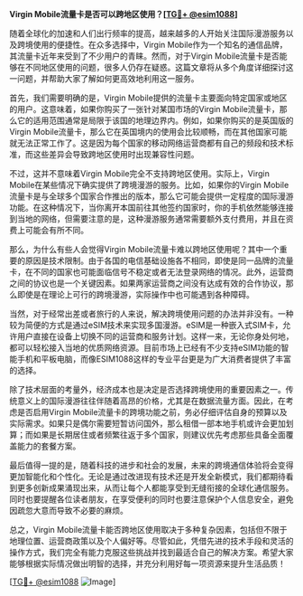 **Virgin Mobile流量卡是否可以跨地区使用？[[TG💪+ @esim1088](https://t.me/s/esim1088)]**

随着全球化的加速和人们出行频率的提高，越来越多的人开始关注国际漫游服务以及跨境使用的便捷性。在众多选择中，Virgin Mobile作为一个知名的通信品牌，其流量卡近年来受到了不少用户的青睐。然而，对于Virgin Mobile流量卡是否能够在不同地区使用的问题，很多人仍存在疑惑。这篇文章将从多个角度详细探讨这一问题，并帮助大家了解如何更高效地利用这一服务。

首先，我们需要明确的是，Virgin Mobile提供的流量卡主要面向特定国家或地区的用户。这意味着，如果你购买了一张针对某国市场的Virgin Mobile流量卡，那么它的适用范围通常是局限于该国的地理边界内。例如，如果你购买的是英国版的Virgin Mobile流量卡，那么它在英国境内的使用会比较顺畅，而在其他国家可能就无法正常工作了。这是因为每个国家的移动网络运营商都有自己的频段和技术标准，而这些差异会导致跨地区使用时出现兼容性问题。

不过，这并不意味着Virgin Mobile完全不支持跨地区使用。实际上，Virgin Mobile在某些情况下确实提供了跨境漫游的服务。比如，如果你的Virgin Mobile流量卡是与全球多个国家合作推出的版本，那么它可能会提供一定程度的国际漫游功能。在这种情况下，当你离开本国前往其他签约国家时，你的手机依然能够连接到当地的网络，但需要注意的是，这种漫游服务通常需要额外支付费用，并且在资费上可能会有所不同。

那么，为什么有些人会觉得Virgin Mobile流量卡难以跨地区使用呢？其中一个重要的原因是技术限制。由于各国的电信基础设施各不相同，即使是同一品牌的流量卡，在不同的国家也可能面临信号不稳定或者无法登录网络的情况。此外，运营商之间的协议也是一个关键因素。如果两家运营商之间没有达成有效的合作协议，那么即使是在理论上可行的跨境漫游，实际操作中也可能遇到各种障碍。

当然，对于经常出差或者旅行的人来说，解决跨境使用问题的办法并非没有。一种较为简便的方式是通过eSIM技术来实现多国漫游。eSIM是一种嵌入式SIM卡，允许用户直接在设备上切换不同的运营商和服务计划。这样一来，无论你身处何地，都可以轻松接入当地的优质网络资源。目前市场上已经有不少支持eSIM功能的智能手机和平板电脑，而像ESIM1088这样的专业平台更是为广大消费者提供了丰富的选择。

除了技术层面的考量外，经济成本也是决定是否选择跨境使用的重要因素之一。传统意义上的国际漫游往往伴随着高昂的价格，尤其是在数据流量方面。因此，在考虑是否启用Virgin Mobile流量卡的跨境功能之前，务必仔细评估自身的预算以及实际需求。如果只是偶尔需要短暂访问国外，那么租借一部本地手机或许会更加划算；而如果是长期居住或者频繁往返于多个国家，则建议优先考虑那些具备全面覆盖能力的套餐方案。

最后值得一提的是，随着科技的进步和社会的发展，未来的跨境通信体验将会变得更加智能化和个性化。无论是通过改进现有技术还是开发全新模式，我们都期待看到更多创新成果涌现出来，从而让每个人都能享受到无缝衔接的全球化通信服务。同时也要提醒各位读者朋友，在享受便利的同时也要注意保护个人信息安全，避免因疏忽大意而导致不必要的麻烦。

总之，Virgin Mobile流量卡能否跨地区使用取决于多种复杂因素，包括但不限于地理位置、运营商政策以及个人偏好等。尽管如此，凭借先进的技术手段和灵活的操作方式，我们完全有能力克服这些挑战并找到最适合自己的解决方案。希望大家能够根据实际情况做出明智的选择，并充分利用好每一项资源来提升生活品质！

[[TG💪+ @esim1088](https://t.me/s/esim1088) ![Image](https://i.postimg.cc/4NQfJmqS/Snipaste-2025-05-13-00-14-12.png)]